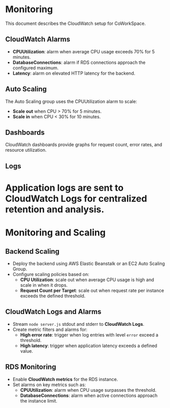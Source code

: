# Monitoring

This document describes the CloudWatch setup for CoWorkSpace.

## CloudWatch Alarms
- **CPUUtilization**: alarm when average CPU usage exceeds 70% for 5 minutes.
- **DatabaseConnections**: alarm if RDS connections approach the configured maximum.
- **Latency**: alarm on elevated HTTP latency for the backend.

## Auto Scaling
The Auto Scaling group uses the CPUUtilization alarm to scale:
- **Scale out** when CPU > 70% for 5 minutes.
- **Scale in** when CPU < 30% for 10 minutes.

## Dashboards
CloudWatch dashboards provide graphs for request count, error rates, and resource utilization.

## Logs
Application logs are sent to CloudWatch Logs for centralized retention and analysis.
=======
# Monitoring and Scaling

## Backend Scaling
- Deploy the backend using AWS Elastic Beanstalk or an EC2 Auto Scaling Group.
- Configure scaling policies based on:
  - **CPU Utilization**: scale out when average CPU usage is high and scale in when it drops.
  - **Request Count per Target**: scale out when request rate per instance exceeds the defined threshold.

## CloudWatch Logs and Alarms
- Stream `node server.js` stdout and stderr to **CloudWatch Logs**.
- Create metric filters and alarms for:
  - **High error rate**: trigger when log entries with level `error` exceed a threshold.
  - **High latency**: trigger when application latency exceeds a defined value.

## RDS Monitoring
- Enable **CloudWatch metrics** for the RDS instance.
- Set alarms on key metrics such as:
  - **CPUUtilization**: alarm when CPU usage surpasses the threshold.
  - **DatabaseConnections**: alarm when active connections approach the instance limit.
